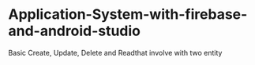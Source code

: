 # Application-System-with-firebase-and-android-studio
Basic Create, Update, Delete and Readthat involve with two entity
